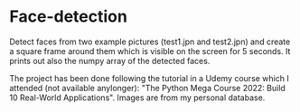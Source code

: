 # Face-detection

Detect faces from two example pictures (test1.jpn and test2.jpn) and create a square frame around them which is visible on the screen for 5 seconds. It prints out also the numpy array of the detected faces.

The project has been done following the tutorial in a Udemy course which I attended (not available anylonger): "The Python Mega Course 2022: Build 10 Real-World Applications". Images are from my personal database.
